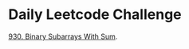 # Daily Leetcode Challenge

[930. Binary Subarrays With Sum](https://leetcode.com/problems/binary-subarrays-with-sum/).
